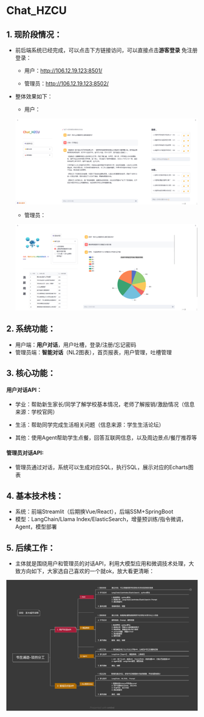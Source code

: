 # Chat_HZCU
## 1. 现阶段情况：

- 前后端系统已经完成，可以点击下方链接访问，可以直接点击**游客登录** 免注册登录：
  - 用户：http://106.12.19.123:8501/

  - 管理员：http://106.12.19.123:8502/

- 整体效果如下：
  - 用户：

  ![用户](https://github.com/19157681683/Chat_HZCU/blob/main/resource/%E7%94%A8%E6%88%B7.png)

  - 管理员：

  ![管理员](https://github.com/19157681683/Chat_HZCU/blob/main/resource/%E7%AE%A1%E7%90%86%E5%91%98.png)



## 2. 系统功能：

- 用户端：**用户对话**，用户吐槽，登录/注册/忘记密码
- 管理员端：**智能对话**（NL2图表），首页报表，用户管理，吐槽管理



## 3. 核心功能：

#### 用户对话API：

- 学业：帮助新生家长/同学了解学校基本情况，老师了解报销/激励情况（信息来源：学校官网）

- 生活：帮助同学完成生活相关问题（信息来源：学生生活论坛）

- 其他：使用Agent帮助学生点餐，回答互联网信息，以及周边景点/餐厅推荐等

#### 管理员对话API:

- 管理员通过对话，系统可以生成对应SQL，执行SQL，展示对应的Echarts图表



## 4. 基本技术栈：

- 系统：前端Streamlit（后期换Vue/React），后端SSM+SpringBoot
- 模型：LangChain/Llama Index/ElasticSearch，增量预训练/指令微调，Agent，模型部署



## 5. 后续工作：

- 主体就是围绕用户和管理员的对话API，利用大模型应用和微调技术处理，大致方向如下，大家选自己喜欢的一个就ok，放大看更清晰：

![选择方向](https://github.com/19157681683/Chat_HZCU/blob/main/resource/%E4%B9%A6%E7%94%9F%E6%B5%A6%E8%AF%AD-%E9%A1%B9%E7%9B%AE%E5%88%86%E5%B7%A5.png)